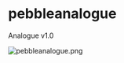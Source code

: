 # pebbleanalogue
Analogue v1.0

![pebbleanalogue.png](http://www.edwarddam.com/images/pebbleanalogue.png)
